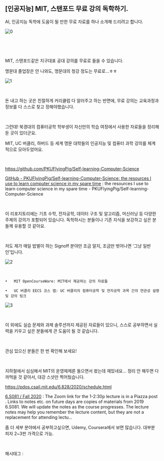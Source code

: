 ## [인공지능] MIT, 스탠포드 무료 강의 독학하기.

AI, 인공지능 독학에 도움이 될 만한 무료 자료를 하나 소개해 드리려고 합니다.

![0](./asset/0.png)

​

​

MIT, 스탠포드같은 지구대표 공대 강의를 무료로 들을 수 있습니다.

명문대 졸업장은 안 나와도, 명문대의 청강 정도는 무료로…ㅎㅎ

![1](./asset/1.png)

​

돈 내고 하는 곳은 친절하게 커리큘럼 다 알러주고 하는 반면에, 무료 강의는 교육과정과 정보를 다 스스로 찾고 정해야했습니다.

​

그런데! 북경대의 컴퓨터공학 학부생이 자신만의 학습 여정에서 사용한 자료들을 정리해 둔 곳이 있더군요.

MIT, UC 버클리, 하버드 등 세계 명문 대학들의 인공지능 및 컴퓨터 과학 강의를 체계적으로 모아두었어요.

​

https://github.com/PKUFlyingPig/Self-learning-Computer-Science

[GitHub - PKUFlyingPig/Self-learning-Computer-Science: the resources I use to learn computer science in my spare time](https://github.com/PKUFlyingPig/Self-learning-Computer-Science) : the resources I use to learn computer science in my spare time - PKUFlyingPig/Self-learning-Computer-Science

​

이 리포지토리에는 기초 수학, 전자공학, 데이터 구조 및 알고리즘, 머신러닝 등 다양한 주제의 강의가 포함되어 있습니다. 독학하시는 분들이나 기존 지식을 보강하고 싶은 분들께 유용할 것 같아요.

​

저도 제가 매일 밥벌이 하는 Signoff 분야만 조금 알지, 조금만 벗어나면 ‘그냥 일반인’입니다.

![2](./asset/2.png)

​

	•	MIT OpenCourseWare: MIT에서 제공하는 강의 자료들

	•	UC 버클리 EECS 코스 맵: UC 버클리의 컴퓨터공학 및 전자공학 과목 간의 연관성 설명 및 강의 링크

![3](./asset/3.png)

​

이 외에도 실습 문제와 과제 솔루션까지 제공된 자료들이 있으니, 스스로 공부하면서 실력을 키우고 싶은 분들에게 큰 도움이 될 것 같습니다.

​

관심 있으신 분들은 한 번 확인해 보세요!

​

지하철에서 심심해서 MIT의 운영체제론 들으면서 왔는데 재밌네요… 정리 안 해두면 다 까먹을 것 같아서, 대강 스샷만 찍어뒀습니다.

https://pdos.csail.mit.edu/6.828/2020/schedule.html

[6.S081 / Fall 2020](https://pdos.csail.mit.edu/6.828/2020/schedule.html) : The Zoom link for the 1-2:30p lecture is in a Piazza post . Links to notes etc. on future days are copies of materials from 2019 6.S081. We will update the notes as the course progresses. The lecture notes may help you remember the lecture content, but they are not a replacement for attending lectu...

좀 더 세부 분야에서 공부하고싶으면, Udemy, Coursera에서 보면 많습니다. 대부분 피자 2~3판 가격으로 가능.

​

 해시태그 : 